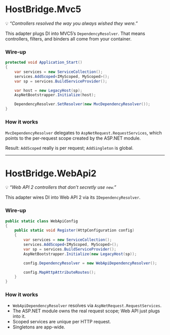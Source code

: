 ﻿# HostBridge.Mvc5

💡 *“Controllers resolved the way you always wished they were.”*

This adapter plugs DI into MVC5’s `DependencyResolver`. That means controllers, filters, and binders all come from your container.

### Wire-up

```csharp
protected void Application_Start()
{
    var services = new ServiceCollection();
    services.AddScoped<IMyScoped, MyScoped>();
    var sp = services.BuildServiceProvider();

    var host = new LegacyHost(sp);
    AspNetBootstrapper.Initialize(host);

    DependencyResolver.SetResolver(new MvcDependencyResolver());
}
```

### How it works

`MvcDependencyResolver` delegates to `AspNetRequest.RequestServices`, which points to the per-request scope created by the ASP.NET module.

Result: `AddScoped` really is per request; `AddSingleton` is global.

---

# HostBridge.WebApi2

💡 *“Web API 2 controllers that don’t secretly use `new`.”*

This adapter wires DI into Web API 2 via its `IDependencyResolver`.

### Wire-up

```csharp
public static class WebApiConfig
{
    public static void Register(HttpConfiguration config)
    {
        var services = new ServiceCollection();
        services.AddScoped<IMyScoped, MyScoped>();
        var sp = services.BuildServiceProvider();
        AspNetBootstrapper.Initialize(new LegacyHost(sp));

        config.DependencyResolver = new WebApiDependencyResolver();

        config.MapHttpAttributeRoutes();
    }
}
```

### How it works

* `WebApiDependencyResolver` resolves via `AspNetRequest.RequestServices`.
* The ASP.NET module owns the real request scope; Web API just plugs into it.
* Scoped services are unique per HTTP request.
* Singletons are app-wide.
